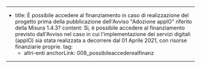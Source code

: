 ---
  - title: È possibile accedere al finanziamento in caso di realizzazione del progetto prima della pubblicazione dell'Avviso "Adozione appIO" riferito della Misura 1.4.3?
    content: Sì, è possibile accedere al finanziamento previsto dall'Avviso nel caso in cui l'implementazione dei servizi digitali (appIO) sia stata realizzata a decorrere dal 01 Aprile 2021, con risorse finanziarie proprie.
    tag:
      - altri-enti
    anchorLink: 008_possibileaccederealfinanz
---